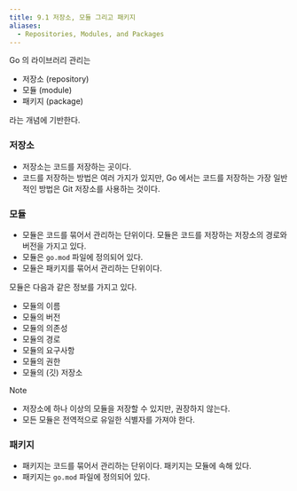 ```yaml
---
title: 9.1 저장소, 모듈 그리고 패키지
aliases:
  - Repositories, Modules, and Packages
---
```


Go 의 라이브러리 관리는

- 저장소 (repository)
- 모듈 (module)
- 패키지 (package)

라는 개념에 기반한다.

### 저장소

- 저장소는 코드를 저장하는 곳이다. 
- 코드를 저장하는 방법은 여러 가지가 있지만, Go 에서는 코드를 저장하는 가장 일반적인 방법은 Git 저장소를 사용하는 것이다.

### 모듈

- 모듈은 코드를 묶어서 관리하는 단위이다. 모듈은 코드를 저장하는 저장소의 경로와 버전을 가지고 있다.
- 모듈은 `go.mod` 파일에 정의되어 있다.
- 모듈은 패키지를 묶어서 관리하는 단위이다.

모듈은 다음과 같은 정보를 가지고 있다.
- 모듈의 이름
- 모듈의 버전
- 모듈의 의존성
- 모듈의 경로
- 모듈의 요구사항
- 모듈의 권한
- 모듈의 (깃) 저장소

> [!NOTE]
> - 저장소에 하나 이상의 모듈을 저장할 수 있지만, 권장하지 않는다.
> - 모든 모듈은 전역적으로 유일한 식별자를 가져야 한다.

### 패키지

- 패키지는 코드를 묶어서 관리하는 단위이다. 패키지는 모듈에 속해 있다.
- 패키지는 `go.mod` 파일에 정의되어 있다.
